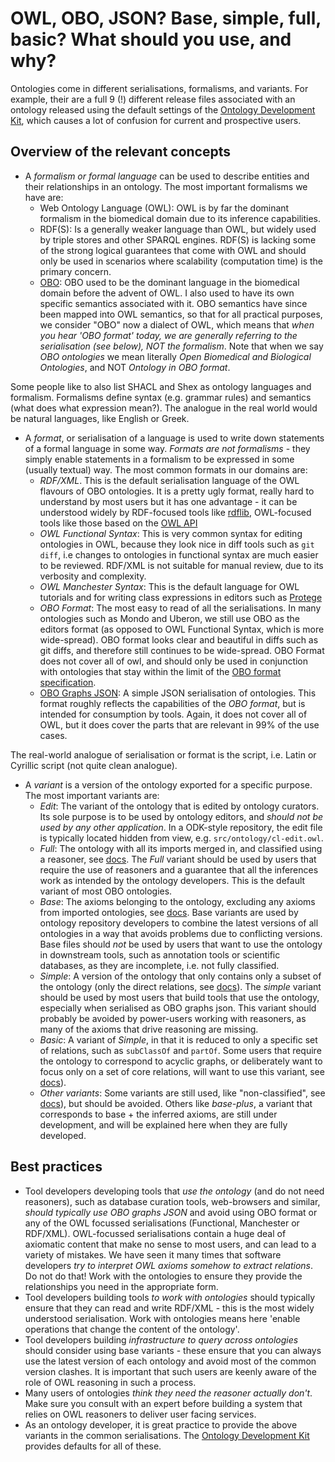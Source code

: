 # OWL, OBO, JSON? Base, simple, full, basic? What should you use, and why?

Ontologies come in different serialisations, formalisms, and variants. For example, their are a full 9 (!) different release files associated with an ontology released using the default settings of the [Ontology Development Kit](../reference/glossary.md), which causes a lot of confusion for current and prospective users.

## Overview of the relevant concepts

- A *formalism or formal language* can be used to describe entities and their relationships in an ontology. The most important formalisms we have are:
    - Web Ontology Language (OWL): OWL is by far the dominant formalism in the biomedical domain due to its inference capabilities.
    - RDF(S): Is a generally weaker language than OWL, but widely used by triple stores and other SPARQL engines. RDF(S) is lacking some of the strong logical guarantees that come with OWL and should only be used in scenarios where scalability (computation time) is the primary concern.
    - [OBO](https://owlcollab.github.io/oboformat/doc/obo-syntax.html): OBO used to be the dominant language in the biomedical domain before the advent of OWL. I also used to have its own specific semantics associated with it. OBO semantics have since been mapped into OWL semantics, so that for all practical purposes, we consider "OBO" now a dialect of OWL, which means that _when you hear 'OBO format' today, we are generally referring to the  serialisation (see below), NOT the formalism_. Note that when we say _OBO ontologies_ we mean literally _Open Biomedical and Biological Ontologies_, and NOT _Ontology in OBO format_.

Some people like to also list SHACL and Shex as ontology languages and formalism. Formalisms define syntax (e.g. grammar rules) and semantics (what does what expression mean?). The analogue in the real world would be natural languages, like English or Greek.
- A *format*, or serialisation of a language is used to write down statements of a formal language in some way. _Formats are not formalisms_ - they simply enable statements in a formalism to be expressed in some (usually textual) way. The most common formats in our domains are:
    - *RDF/XML*. This is the default serialisation language of the OWL flavours of OBO ontologies. It is a pretty ugly format, really hard to understand by most users but it has one advantage - it can be understood widely by RDF-focused tools like [rdflib](../reference/glossary.md), OWL-focused tools like those based on the [OWL API](../reference/glossary.md)
    - *OWL Functional Syntax*: This is very common syntax for editing ontologies in OWL, because they look nice in diff tools such as `git diff`, i.e changes to ontologies in functional syntax are much easier to be reviewed. RDF/XML is not suitable for manual review, due to its verbosity and complexity.
    - *OWL Manchester Syntax*: This is the default language for OWL tutorials and for writing class expressions in editors such as [Protege](../reference/glossary.md)
    - *OBO Format*: The most easy to read of all the serialisations. In many ontologies such as Mondo and Uberon, we still use OBO as the editors format (as opposed to OWL Functional Syntax, which is more wide-spread). OBO format looks clear and beautiful in diffs such as git diffs, and therefore still continues to be wide-spread. OBO Format does not cover all of owl, and should only be used in conjunction with ontologies that stay within the limit of the [OBO format specification](https://owlcollab.github.io/oboformat/doc/obo-syntax.html).
    - [OBO Graphs JSON](https://github.com/geneontology/obographs): A simple JSON serialisation of ontologies. This format roughly reflects the capabilities of the *OBO format*, but is intended for consumption by tools. Again, it does not cover all of OWL, but it does cover the parts that are relevant in 99% of the use cases.

The real-world analogue of serialisation or format is the script, i.e. Latin or Cyrillic script (not quite clean analogue).

- A *variant* is a version of the ontology exported for a specific purpose. The most important variants are:
    - *Edit*: The variant of the ontology that is edited by ontology curators. Its sole purpose is to be used by ontology editors, and _should not be used by any other application_. In a ODK-style repository, the edit file is typically located hidden from view, e.g. `src/ontology/cl-edit.owl`.
    - *Full*: The ontology with all its imports merged in, and classified using a reasoner, see [docs](https://github.com/INCATools/ontology-development-kit/blob/master/docs/ReleaseArtefacts.md). The *Full* variant should be used by users that require the use of reasoners and a guarantee that all the inferences work as intended by the ontology developers. This is the default variant of most OBO ontologies.
    - *Base*: The axioms belonging to the ontology, excluding any axioms from imported ontologies, see [docs](https://github.com/INCATools/ontology-development-kit/blob/master/docs/ReleaseArtefacts.md). Base variants are used by ontology repository developers to combine the latest versions of all ontologies in a way that avoids problems due to conflicting versions. Base files should _not_ be used by users that want to use the ontology in downstream tools, such as annotation tools or scientific databases, as they are incomplete, i.e. not fully classified.
    - *Simple*: A version of the ontology that only contains only a subset of the ontology (only the direct relations, see [docs](https://github.com/INCATools/ontology-development-kit/blob/master/docs/ReleaseArtefacts.md)). The *simple* variant should be used by most users that build tools that use the ontology, especially when serialised as OBO graphs json. This variant should probably be avoided by power-users working with reasoners, as many of the axioms that drive reasoning are missing.
    - *Basic*: A variant of *Simple*, in that it is reduced to only a specific set of relations, such as `subClassOf` and `partOf`. Some users that require the ontology to correspond to acyclic graphs, or deliberately want to focus only on a set of core relations, will want to use this variant, see [docs](https://github.com/INCATools/ontology-development-kit/blob/master/docs/ReleaseArtefacts.md)).
    - *Other variants*: Some variants are still used, like "non-classified", see [docs](https://github.com/INCATools/ontology-development-kit/blob/master/docs/ReleaseArtefacts.md)), but should be avoided. Others like *base-plus*, a variant that corresponds to base + the inferred axioms, are still under development, and will be explained here when they are fully developed.

## Best practices

- Tool developers developing tools that _use the ontology_ (and do not need reasoners), such as database curation tools, web-browsers and similar, _should typically use OBO graphs JSON_ and avoid using OBO format or any of the OWL focussed serialisations (Functional, Manchester or RDF/XML). OWL-focussed serialisations contain a huge deal of axiomatic content that make no sense to most users, and can lead to a variety of mistakes. We have seen it many times that software developers _try to interpret OWL axioms somehow to extract relations_. Do not do that! Work with the ontologies to ensure they provide the relationships you need in the appropriate form.
- Tool developers building tools _to work with ontologies_ should typically ensure that they can read and write RDF/XML - this is the most widely understood serialisation. Work with ontologies means here 'enable operations that change the content of the ontology'.
- Tool developers building _infrastructure to query across ontologies_ should consider using base variants - these ensure that you can always use the latest version of each ontology and avoid most of the common version clashes. It is important that such users are keenly aware of the role of OWL reasoning in such a process.
- Many users of ontologies _think they need the reasoner actually don't_. Make sure you consult with an expert before building a system that relies on OWL reasoners to deliver user facing services.
- As an ontology developer, it is great practice to provide the above variants in the common serialisations. The [Ontology Development Kit](../reference/glossary.md) provides defaults for all of these.
